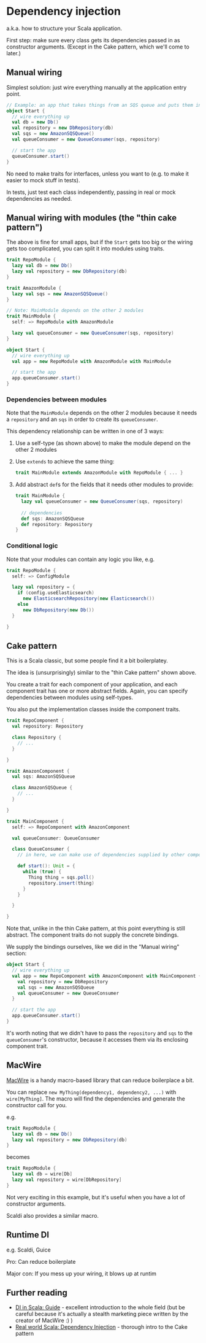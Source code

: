 # Dependency injection

a.k.a. how to structure your Scala application.

First step: make sure every class gets its dependencies passed in as constructor arguments. (Except in the Cake pattern, which we'll come to later.)

## Manual wiring

Simplest solution: just wire everything manually at the application entry point.

```scala
// Example: an app that takes things from an SQS queue and puts them in a DB
object Start {
  // wire everything up
  val db = new Db()
  val repository = new DbRepository(db)
  val sqs = new AmazonSQSQueue()
  val queueConsumer = new QueueConsumer(sqs, repository)

  // start the app
  queueConsumer.start()
}
```

No need to make traits for interfaces, unless you want to (e.g. to make it easier to mock stuff in tests).

In tests, just test each class independently, passing in real or mock dependencies as needed.

## Manual wiring with modules (the "thin cake pattern")

The above is fine for small apps, but if the `Start` gets too big or the wiring gets too complicated, you can split it into modules using traits.

```scala
trait RepoModule {
  lazy val db = new Db()
  lazy val repository = new DbRepository(db)
}

trait AmazonModule {
  lazy val sqs = new AmazonSQSQueue()
}

// Note: MainModule depends on the other 2 modules
trait MainModule {
  self: => RepoModule with AmazonModule

  lazy val queueConsumer = new QueueConsumer(sqs, repository)
}

object Start {
  // wire everything up
  val app = new RepoModule with AmazonModule with MainModule

  // start the app
  app.queueConsumer.start()
}
```

### Dependencies between modules

Note that the `MainModule` depends on the other 2 modules because it needs a `repository` and an `sqs` in order to create its `queueConsumer`.

This dependency relationship can be written in one of 3 ways:

1. Use a self-type (as shown above) to make the module depend on the other 2 modules

2. Use `extends` to achieve the same thing:

    ```scala
    trait MainModule extends AmazonModule with RepoModule { ... }
    ```

3. Add abstract `def`s for the fields that it needs other modules to provide:

    ```scala
    trait MainModule {
      lazy val queueConsumer = new QueueConsumer(sqs, repository)
      
      // dependencies
      def sqs: AmazonSQSQueue
      def repository: Repository
    }
    ```

### Conditional logic

Note that your modules can contain any logic you like, e.g.

```scala
trait RepoModule {
  self: => ConfigModule

  lazy val repository = {
    if (config.useElasticsearch)
      new ElasticsearchRepository(new Elasticsearch())
    else
      new DbRepository(new Db())
  }

}

```

## Cake pattern

This is a Scala classic, but some people find it a bit boilerplatey.

The idea is (unsurprisingly) similar to the "thin Cake pattern" shown above. 

You create a trait for each component of your application, and each component trait has one or more abstract fields. Again, you can specify dependencies between modules using self-types.

You also put the implementation classes inside the component traits.

```scala
trait RepoComponent {
  val repository: Repository

  class Repository {
    // ...
  }

}

trait AmazonComponent {
  val sqs: AmazonSQSQueue

  class AmazonSQSQueue {
    // ...
  }

}

trait MainComponent {
  self: => RepoComponent with AmazonComponent

  val queueConsumer: QueueConsumer

  class QueueConsumer {
    // in here, we can make use of dependencies supplied by other components (sqs and repository)

    def start(): Unit = {
      while (true) {
        Thing thing = sqs.poll()
        repository.insert(thing)
      }
    }

  }

}
```

Note that, unlike in the thin Cake pattern, at this point everything is still abstract. The component traits do not supply the concrete bindings.

We supply the bindings ourselves, like we did in the "Manual wiring" section:

```scala
object Start {
  // wire everything up
  val app = new RepoComponent with AmazonComponent with MainComponent {
    val repository = new DbRepository
    val sqs = new AmazonSQSQueue
    val queueConsumer = new QueueConsumer
  }

  // start the app
  app.queueConsumer.start()
}
```

It's worth noting that we didn't have to pass the `repository` and `sqs` to the `queueConsumer`'s constructor, because it accesses them via its enclosing component trait.

## MacWire

[MacWire](https://github.com/adamw/macwire) is a handy macro-based library that can reduce boilerplace a bit.

You can replace `new MyThing(dependency1, dependency2, ...)` with `wire[MyThing]`. The macro will find the dependencies and generate the constructor call for you.

e.g.

```scala
trait RepoModule {
  lazy val db = new Db()
  lazy val repository = new DbRepository(db)
}
```

becomes

```scala
trait RepoModule {
  lazy val db = wire[Db]
  lazy val repository = wire[DbRepository]
}
```

Not very exciting in this example, but it's useful when you have a lot of constructor arguments.

Scaldi also provides a similar macro.

## Runtime DI

e.g. Scaldi, Guice

Pro: Can reduce boilerplate

Major con: If you mess up your wiring, it blows up at runtim

## Further reading

* [DI in Scala: Guide](http://di-in-scala.github.io/) - excellent introduction to the whole field (but be careful because it's actually a stealth marketing piece written by the creator of MacWire :) )
* [Real world Scala: Dependency Injection](http://jonasboner.com/2008/10/06/real-world-scala-dependency-injection-di/) - thorough intro to the Cake pattern
